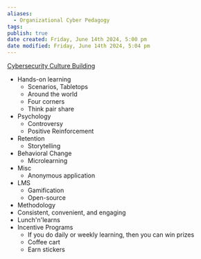 ```yaml
---
aliases:
  - Organizational Cyber Pedagogy
tags: 
publish: true
date created: Friday, June 14th 2024, 5:00 pm
date modified: Friday, June 14th 2024, 5:04 pm
---
```


[Cybersecurity Culture Building](../Cybersecurity%20Culture%20Building/Cybersecurity%20Culture%20Building.md)

 - Hands-on learning
	 - Scenarios, Tabletops
	 - Around the world
	 - Four corners
	 - Think pair share
 - Psychology 
	 - Controversy
	 - Positive Reinforcement
 - Retention
	 - Storytelling
 - Behavioral Change
	 - Microlearning
 - Misc
	 - Anonymous application
 - LMS
	 - Gamification
	 - Open-source
 - Methodology
 - Consistent, convenient, and engaging
 - Lunch'n'learns
 - Incentive Programs
	 - If you do daily or weekly learning, then you can win prizes
	 - Coffee cart
	 - Earn stickers